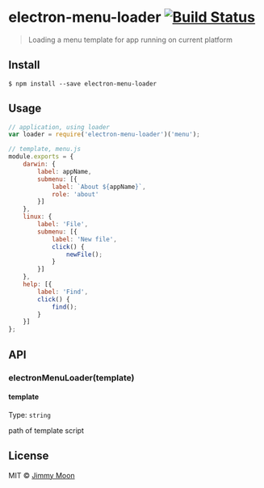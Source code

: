 # electron-menu-loader [![Build Status](https://travis-ci.org/ragingwind/electron-menuloader.svg?branch=master)](https://travis-ci.org/ragingwind/electron-menuloader)

> Loading a menu template for app running on current platform


## Install

```
$ npm install --save electron-menu-loader
```

## Usage

```js
// application, using loader
var loader = require('electron-menu-loader')('menu');

// template, menu.js
module.exports = {
	darwin: {
		label: appName,
		submenu: [{
			label: `About ${appName}`,
			role: 'about'
		}]
	},
	linux: {
		label: 'File',
		submenu: [{
			label: 'New file',
			click() {
				newFile();
			}
		}]
	},
	help: [{
		label: 'Find',
		click() {
			find();
		}
	}]
};
```

## API

### electronMenuLoader(template)

#### template

Type: `string`

path of template script

## License

MIT © [Jimmy Moon](http://ragingwind.me)
